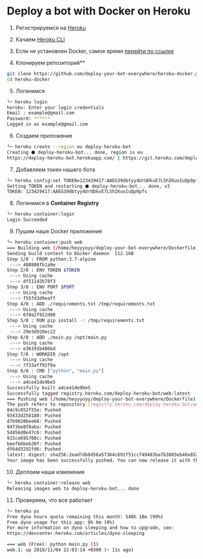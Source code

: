 # Deploy a bot with Docker on Heroku

1. Регистрируемся на [Heroku](https://signup.heroku.com/)

2. Качаем [Heroku CLI](https://devcenter.heroku.com/articles/getting-started-with-python#set-up)

3. Если не установлен Docker, самое время [перейти по ссылке](https://docs.docker.com/install/)

4. Клонируем репозиторий**
  ```bash
  git clone https://github.com/deploy-your-bot-everywhere/heroku-docker.git
  cd heroku-docker 
  ```
5. Логинимся
```bash
╰─ heroku login
heroku: Enter your login credentials
Email : example@gmail.com
Password: ******
Logged in as example@gmail.com
```
6. Создаем приложение
```bash
╰─ heroku create --region eu deploy-heroku-bot                          
Creating ⬢ deploy-heroku-bot... done, region is eu
https://deploy-heroku-bot.herokuapp.com/ | https://git.heroku.com/deploy-heroku-bot.git
```
7. Добавляем токен нашего бота 
```bash
╰─ heroku config:set TOKEN=123429417:AAEG39dbtyy4UrUDkvE7L5hIKuoIuQp9pfs
Setting TOKEN and restarting ⬢ deploy-heroku-bot... done, v3
TOKEN: 123429417:AAEG39dbtyy4UrUDkvE7L5hIKuoIuQp9pfs
```
8. Логинимся в **Container Registry**
```bash
╰─ heroku container:login
Login Succeeded
```
9. Пушим наше Docker приложение
```bash
╰─ heroku container:push web
=== Building web (/home/heyyyoyy/deploy-your-bot-everywhere/Dockerfile)
Sending build context to Docker daemon  112.1kB
Step 1/8 : FROM python:3.7-alpine
 ---> 408808fb1a9e
Step 2/8 : ENV TOKEN $TOKEN
 ---> Using cache
 ---> df51142b78f3
Step 3/8 : ENV PORT $PORT
 ---> Using cache
 ---> f55fd3d9eaff
Step 4/8 : ADD ./requirements.txt /tmp/requirements.txt
 ---> Using cache
 ---> 6f8e2f922d00
Step 5/8 : RUN pip install -r /tmp/requirements.txt
 ---> Using cache
 ---> 29e3d920ec22
Step 6/8 : ADD ./main.py /opt/main.py
 ---> Using cache
 ---> e36191b406bd
Step 7/8 : WORKDIR /opt
 ---> Using cache
 ---> 7f33aff92f9a
Step 8/8 : CMD ["python", "main.py"]
 ---> Using cache
 ---> a4ce41de9be5
Successfully built a4ce41de9be5
Successfully tagged registry.heroku.com/deploy-heroku-bot/web:latest
=== Pushing web (/home/heyyyoyy/deploy-your-bot-everywhere/Dockerfile)
The push refers to repository [registry.heroku.com/deploy-heroku-bot/web]
84c9c852f55e: Pushed 
93433d258180: Pushed 
d7b90206ee68: Pushed 
9473be8f0aba: Pushed 
5d456d0e47c6: Pushed 
915ce695708c: Pushed 
beefb6beb20f: Pushed 
df64d3292fd6: Pushed 
latest: digest: sha256:2ead7db8d56a57364c691f51ccf49483ba7b3803eb46e8525d17d25fc04be088 size: 1994
Your image has been successfully pushed. You can now release it with the 'container:release' command.
```
10. Деплоим наши изменения
```bash
╰─ heroku container:release web
Releasing images web to deploy-heroku-bot... done
```
11. Проверяем, что все работает
```bash
╰─ heroku ps
Free dyno hours quota remaining this month: 548h 18m (99%)
Free dyno usage for this app: 0h 0m (0%)
For more information on dyno sleeping and how to upgrade, see:
https://devcenter.heroku.com/articles/dyno-sleeping

=== web (Free): python main.py (1)
web.1: up 2018/11/04 22:03:14 +0300 (~ 11s ago)
```
